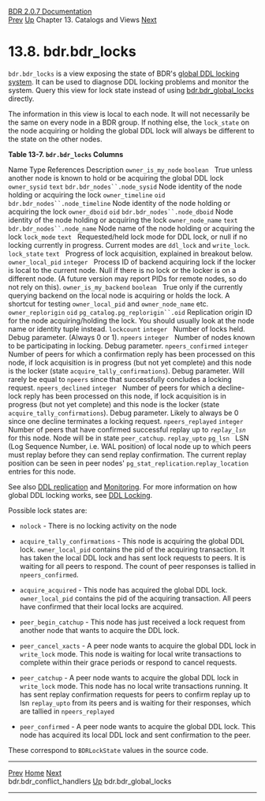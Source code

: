  [BDR 2.0.7 Documentation](README.md)                                                                                                                               
  [Prev](catalog-bdr-conflict-handlers.md "bdr.bdr_conflict_handlers")   [Up](catalogs-views.md)    Chapter 13. Catalogs and Views    [Next](catalog-bdr-global-locks.md "bdr.bdr_global_locks")  


# 13.8. bdr.bdr_locks

`bdr.bdr_locks` is a view exposing the state of BDR\'s [global
DDL locking system](catalog-bdr-node-slots.md). It can be used to
diagnose DDL locking problems and monitor the system. Query this view
for lock state instead of using
[bdr.bdr_global_locks](catalog-bdr-global-locks.md) directly.

The information in this view is local to each node. It will not
necessarily be the same on every node in a BDR group. If nothing else,
the `lock_state` on the node acquiring or holding the
global DDL lock will always be different to the state on the other
nodes.


**Table 13-7. `bdr.bdr_locks` Columns**

  Name                                  Type               References                                                    Description
  `owner_is_my_node`      `boolean`                                                                 True unless another node is known to hold or be acquiring the global DDL lock
  `owner_sysid`           `text`      `bdr.bdr_nodes``.node_sysid`       Node identity of the node holding or acquiring the lock
  `owner_timeline`        `oid`       `bdr.bdr_nodes``.node_timeline`    Node identity of the node holding or acquiring the lock
  `owner_dboid`           `oid`       `bdr.bdr_nodes``.node_dboid`       Node identity of the node holding or acquiring the lock
  `owner_node_name`       `text`      `bdr.bdr_nodes``.node_name`        Node name of the node holding or acquiring the lock
  `lock_mode`             `text`                                                                    Requested/held lock mode for DDL lock, or null if no locking currently in progress. Current modes are `ddl_lock` and `write_lock`.
  `lock_state`            `text`                                                                    Progress of lock acquisition, explained in breakout below.
  `owner_local_pid`       `integer`                                                                 Process ID of backend acquiring lock if the locker is local to the current node. Null if there is no lock or the locker is on a different node. (A future version may report PIDs for remote nodes, so do not rely on this).
  `owner_is_my_backend`   `boolean`                                                                 True only if the currently querying backend on the local node is acquiring or holds the lock. A shortcut for testing `owner_local_pid` and `owner_node_name` etc.
  `owner_replorigin`      `oid`       `pg_catalog.pg_replorigin``.oid`   Replication origin ID for the node acquiring/holding the lock. You should usually look at the node name or identity tuple instead.
  `lockcount`             `integer`                                                                 Number of locks held. Debug parameter. (Always 0 or 1).
  `npeers`                `integer`                                                                 Number of nodes known to be participating in locking. Debug parameter.
  `npeers_confirmed`      `integer`                                                                 Number of peers for which a confirmation reply has been processed on this node, if lock acquisition is in progress (but not yet complete) and this node is the locker (state `acquire_tally_confirmations`). Debug parameter. Will rarely be equal to `npeers` since that successfully concludes a locking request.
  `npeers_declined`       `integer`                                                                 Number of peers for which a decline-lock reply has been processed on this node, if lock acquisition is in progress (but not yet complete) and this node is the locker (state `acquire_tally_confirmations`). Debug parameter. Likely to always be 0 since one decline terminates a locking request.
  `npeers_replayed`       `integer`                                                                 Number of peers that have confirmed successful replay up to *`replay_lsn`* for this node. Node will be in state `peer_catchup`.
  `replay_upto`           `pg_lsn`                                                                  LSN (Log Sequence Number, i.e. WAL position) of local node up to which peers must replay before they can send replay confirmation. The current replay position can be seen in peer nodes\' `pg_stat_replication`.`replay_location` entries for this node.

See also [DDL replication](ddl-replication.md) and
[Monitoring](monitoring.md). For more information on how global DDL
locking works, see [DDL
Locking](ddl-replication-advice.md#DDL-REPLICATION-LOCKING).

Possible lock states are:

-   `nolock` - There is no locking activity on the node

-   `acquire_tally_confirmations` - This node is acquiring the
    global DDL lock. `owner_local_pid` contains the pid of
    the acquiring transaction. It has taken the local DDL lock and has
    sent lock requests to peers. It is waiting for all peers to respond.
    The count of peer responses is tallied in
    `npeers_confirmed`.

-   `acquire_acquired` - This node has acquired the global DDL
    lock. `owner_local_pid` contains the pid of the
    acquiring transaction. All peers have confirmed that their local
    locks are acquired.

-   `peer_begin_catchup` - This node has just received a lock
    request from another node that wants to acquire the DDL lock.

-   `peer_cancel_xacts` - A peer node wants to acquire the
    global DDL lock in `write_lock` mode. This node is waiting
    for local write transactions to complete within their grace periods
    or respond to cancel requests.

-   `peer_catchup` - A peer node wants to acquire the global
    DDL lock in `write_lock` mode. This node has no local
    write transactions running. It has sent replay confirmation requests
    for peers to confirm replay up to lsn `replay_upto`
    from its peers and is waiting for their responses, which are tallied
    in `npeers_replayed`

-   `peer_confirmed` - A peer node wants to acquire the global
    DDL lock. This node has acquired its local DDL lock and sent
    confirmation to the peer.

These correspond to `BDRLockState` values in the source code.



  ----------------------------------------------------------- ------------------------------------------ ------------------------------------------------------
  [Prev](catalog-bdr-conflict-handlers.md)       [Home](README.md)        [Next](catalog-bdr-global-locks.md)  
  bdr.bdr_conflict_handlers                                    [Up](catalogs-views.md)                                    bdr.bdr_global_locks
  ----------------------------------------------------------- ------------------------------------------ ------------------------------------------------------
